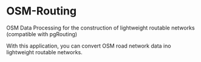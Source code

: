 # OSM-Routing
OSM Data Processing for the construction of lightweight routable networks (compatible with pgRouting)

With this application, you can convert OSM road network data ino lightweight routable networks.
